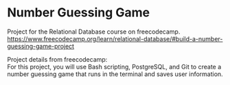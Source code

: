 # Number Guessing Game

Project for the Relational Database course on freecodecamp.  
https://www.freecodecamp.org/learn/relational-database/#build-a-number-guessing-game-project

Project details from freecodecamp:  
For this project, you will use Bash scripting, PostgreSQL, and Git to create a number guessing game that runs in the terminal and saves user information.
